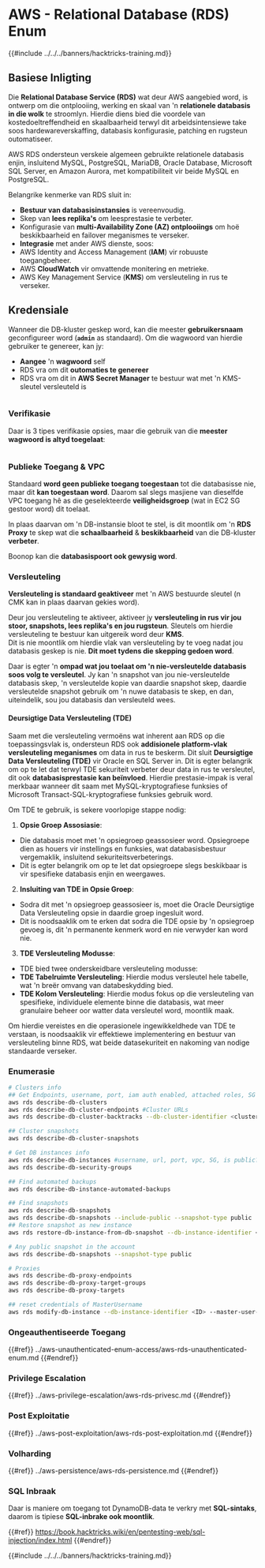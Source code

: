 # AWS - Relational Database (RDS) Enum

{{#include ../../../banners/hacktricks-training.md}}

## Basiese Inligting

Die **Relational Database Service (RDS)** wat deur AWS aangebied word, is ontwerp om die ontplooiing, werking en skaal van 'n **relationele databasis in die wolk** te stroomlyn. Hierdie diens bied die voordele van kostedoeltreffendheid en skaalbaarheid terwyl dit arbeidsintensiewe take soos hardewareverskaffing, databasis konfigurasie, patching en rugsteun outomatiseer.

AWS RDS ondersteun verskeie algemeen gebruikte relationele databasis enjin, insluitend MySQL, PostgreSQL, MariaDB, Oracle Database, Microsoft SQL Server, en Amazon Aurora, met kompatibiliteit vir beide MySQL en PostgreSQL.

Belangrike kenmerke van RDS sluit in:

- **Bestuur van databasisinstansies** is vereenvoudig.
- Skep van **lees replika's** om leesprestasie te verbeter.
- Konfigurasie van **multi-Availability Zone (AZ) ontplooiings** om hoë beskikbaarheid en failover meganismes te verseker.
- **Integrasie** met ander AWS dienste, soos:
- AWS Identity and Access Management (**IAM**) vir robuuste toegangbeheer.
- AWS **CloudWatch** vir omvattende monitering en metrieke.
- AWS Key Management Service (**KMS**) om versleuteling in rus te verseker.

## Kredensiale

Wanneer die DB-kluster geskep word, kan die meester **gebruikersnaam** geconfigureer word (**`admin`** as standaard). Om die wagwoord van hierdie gebruiker te genereer, kan jy:

- **Aangee** 'n **wagwoord** self
- RDS vra om dit **outomaties te genereer**
- RDS vra om dit in **AWS Secret Manager** te bestuur wat met 'n KMS-sleutel versleuteld is

<figure><img src="../../../images/image (144).png" alt=""><figcaption></figcaption></figure>

### Verifikasie

Daar is 3 tipes verifikasie opsies, maar die gebruik van die **meester wagwoord is altyd toegelaat**:

<figure><img src="../../../images/image (227).png" alt=""><figcaption></figcaption></figure>

### Publieke Toegang & VPC

Standaard **word geen publieke toegang toegestaan** tot die databasisse nie, maar dit **kan toegestaan word**. Daarom sal slegs masjiene van dieselfde VPC toegang hê as die geselekteerde **veiligheidsgroep** (wat in EC2 SG gestoor word) dit toelaat.

In plaas daarvan om 'n DB-instansie bloot te stel, is dit moontlik om 'n **RDS Proxy** te skep wat die **schaalbaarheid** & **beskikbaarheid** van die DB-kluster **verbeter**.

Boonop kan die **databasispoort ook gewysig word**.

### Versleuteling

**Versleuteling is standaard geaktiveer** met 'n AWS bestuurde sleutel (n CMK kan in plaas daarvan gekies word).

Deur jou versleuteling te aktiveer, aktiveer jy **versleuteling in rus vir jou stoor, snapshots, lees replika's en jou rugsteun**. Sleutels om hierdie versleuteling te bestuur kan uitgereik word deur **KMS**.\
Dit is nie moontlik om hierdie vlak van versleuteling by te voeg nadat jou databasis geskep is nie. **Dit moet tydens die skepping gedoen word**.

Daar is egter 'n **ompad wat jou toelaat om 'n nie-versleutelde databasis soos volg te versleutel**. Jy kan 'n snapshot van jou nie-versleutelde databasis skep, 'n versleutelde kopie van daardie snapshot skep, daardie versleutelde snapshot gebruik om 'n nuwe databasis te skep, en dan, uiteindelik, sou jou databasis dan versleuteld wees.

#### Deursigtige Data Versleuteling (TDE)

Saam met die versleuteling vermoëns wat inherent aan RDS op die toepassingsvlak is, ondersteun RDS ook **addisionele platform-vlak versleuteling meganismes** om data in rus te beskerm. Dit sluit **Deursigtige Data Versleuteling (TDE)** vir Oracle en SQL Server in. Dit is egter belangrik om op te let dat terwyl TDE sekuriteit verbeter deur data in rus te versleutel, dit ook **databasisprestasie kan beïnvloed**. Hierdie prestasie-impak is veral merkbaar wanneer dit saam met MySQL-kryptografiese funksies of Microsoft Transact-SQL-kryptografiese funksies gebruik word.

Om TDE te gebruik, is sekere voorlopige stappe nodig:

1. **Opsie Groep Assosiasie**:
- Die databasis moet met 'n opsiegroep geassosieer word. Opsiegroepe dien as houers vir instellings en funksies, wat databasisbestuur vergemaklik, insluitend sekuriteitsverbeterings.
- Dit is egter belangrik om op te let dat opsiegroepe slegs beskikbaar is vir spesifieke databasis enjin en weergawes.
2. **Insluiting van TDE in Opsie Groep**:
- Sodra dit met 'n opsiegroep geassosieer is, moet die Oracle Deursigtige Data Versleuteling opsie in daardie groep ingesluit word.
- Dit is noodsaaklik om te erken dat sodra die TDE opsie by 'n opsiegroep gevoeg is, dit 'n permanente kenmerk word en nie verwyder kan word nie.
3. **TDE Versleuteling Modusse**:
- TDE bied twee onderskeidbare versleuteling modusse:
- **TDE Tabelruimte Versleuteling**: Hierdie modus versleutel hele tabelle, wat 'n breër omvang van databeskydding bied.
- **TDE Kolom Versleuteling**: Hierdie modus fokus op die versleuteling van spesifieke, individuele elemente binne die databasis, wat meer granulaire beheer oor watter data versleutel word, moontlik maak.

Om hierdie vereistes en die operasionele ingewikkeldhede van TDE te verstaan, is noodsaaklik vir effektiewe implementering en bestuur van versleuteling binne RDS, wat beide datasekuriteit en nakoming van nodige standaarde verseker.

### Enumerasie
```bash
# Clusters info
## Get Endpoints, username, port, iam auth enabled, attached roles, SG
aws rds describe-db-clusters
aws rds describe-db-cluster-endpoints #Cluster URLs
aws rds describe-db-cluster-backtracks --db-cluster-identifier <cluster-name>

## Cluster snapshots
aws rds describe-db-cluster-snapshots

# Get DB instances info
aws rds describe-db-instances #username, url, port, vpc, SG, is public?
aws rds describe-db-security-groups

## Find automated backups
aws rds describe-db-instance-automated-backups

## Find snapshots
aws rds describe-db-snapshots
aws rds describe-db-snapshots --include-public --snapshot-type public
## Restore snapshot as new instance
aws rds restore-db-instance-from-db-snapshot --db-instance-identifier <ID> --db-snapshot-identifier <ID> --availability-zone us-west-2a

# Any public snapshot in the account
aws rds describe-db-snapshots --snapshot-type public

# Proxies
aws rds describe-db-proxy-endpoints
aws rds describe-db-proxy-target-groups
aws rds describe-db-proxy-targets

## reset credentials of MasterUsername
aws rds modify-db-instance --db-instance-identifier <ID> --master-user-password <NewPassword> --apply-immediately
```
### Ongeauthentiseerde Toegang

{{#ref}}
../aws-unauthenticated-enum-access/aws-rds-unauthenticated-enum.md
{{#endref}}

### Privilege Escalation

{{#ref}}
../aws-privilege-escalation/aws-rds-privesc.md
{{#endref}}

### Post Exploitatie

{{#ref}}
../aws-post-exploitation/aws-rds-post-exploitation.md
{{#endref}}

### Volharding

{{#ref}}
../aws-persistence/aws-rds-persistence.md
{{#endref}}

### SQL Inbraak

Daar is maniere om toegang tot DynamoDB-data te verkry met **SQL-sintaks**, daarom is tipiese **SQL-inbrake ook moontlik**.

{{#ref}}
https://book.hacktricks.wiki/en/pentesting-web/sql-injection/index.html
{{#endref}}

{{#include ../../../banners/hacktricks-training.md}}
